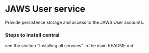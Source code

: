# JAWS User service

Provide persistence storage and access to the JAWS User accounts.

### Steps to install central
see the section "Installing all services" in the main README.md
